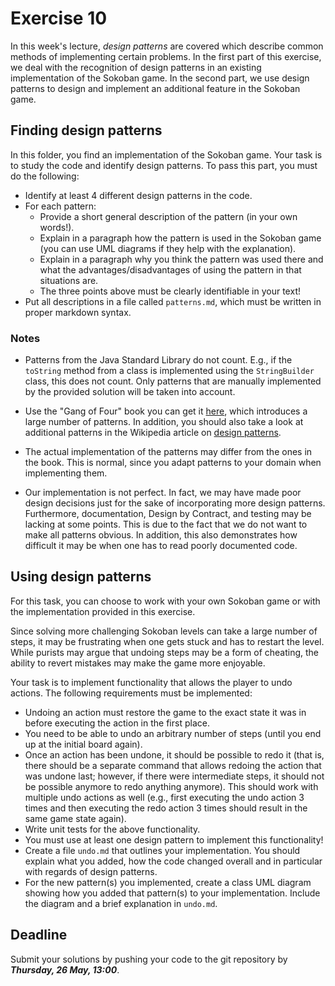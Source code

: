 # Exercise 10

In this week's lecture, *design patterns* are covered which describe common 
methods of implementing certain problems. In the first part of this exercise, 
we deal with the recognition of design patterns in an existing implementation 
of the Sokoban game. In the second part, we use design patterns to design and 
implement an additional feature in the Sokoban game.


## Finding design patterns

In this folder, you find an implementation of the Sokoban game. Your task is 
to study the code and identify design patterns. To pass this part, you must do 
the following:
- Identify at least 4 different design patterns in the code.
- For each pattern:
	- Provide a short general description of the pattern (in your own 
	  words!).
	- Explain in a paragraph how the pattern is used in the Sokoban game 
	  (you can use UML diagrams if they help with the explanation).
	- Explain in a paragraph why you think the pattern was used there and 
	  what the advantages/disadvantages of using the pattern in that 
	  situations are.
	- The three points above must be clearly identifiable in your text!
- Put all descriptions in a file called `patterns.md`, which must be written 
  in proper markdown syntax.

### Notes

- Patterns from the Java Standard Library do not count. E.g., if the 
  `toString` method from a class is implemented using the `StringBuilder` 
  class, this does not count. Only patterns that are manually implemented by 
  the provided solution will be taken into account.

- Use the "Gang of Four" book you can get it 
  [here](http://scg.unibe.ch/teaching/p2/P2-Reading), which introduces a large 
  number of patterns. In addition, you should also take a look at additional 
  patterns in the Wikipedia article on [design 
  patterns](https://en.wikipedia.org/wiki/Software_design_pattern).

- The actual implementation of the patterns may differ from the ones in the 
  book. This is normal, since you adapt patterns to your domain when 
  implementing them.

- Our implementation is not perfect. In fact, we may have made poor design 
  decisions just for the sake of incorporating more design patterns. 
  Furthermore, documentation, Design by Contract, and testing may be lacking 
  at some points. This is due to the fact that we do not want to make all 
  patterns obvious. In addition, this also demonstrates how difficult it may 
  be when one has to read poorly documented code.


## Using design patterns

For this task, you can choose to work with your own Sokoban game or with the 
implementation provided in this exercise.

Since solving more challenging Sokoban levels can take a large number of 
steps, it may be frustrating when one gets stuck and has to restart the level. 
While purists may argue that undoing steps may be a form of cheating, the 
ability to revert mistakes may make the game more enjoyable.

Your task is to implement functionality that allows the player to undo 
actions. The following requirements must be implemented:
- Undoing an action must restore the game to the exact state it was in before 
  executing the action in the first place.
- You need to be able to undo an arbitrary number of steps (until you end up 
  at the initial board again).
- Once an action has been undone, it should be possible to redo it (that is, 
  there should be a separate command that allows redoing the action that was 
  undone last; however, if there were intermediate steps, it should not be 
  possible anymore to redo anything anymore). This should work with multiple 
  undo actions as well (e.g., first executing the undo action 3 times and then 
  executing the redo action 3 times should result in the same game state 
  again).
- Write unit tests for the above functionality.
- You must use at least one design pattern to implement this functionality!
- Create a file `undo.md` that outlines your implementation. You should 
  explain what you added, how the code changed overall and in particular with 
  regards of design patterns.
- For the new pattern(s) you implemented, create a class UML diagram showing 
  how you added that pattern(s) to your implementation. Include the diagram 
  and a brief explanation in `undo.md`.


## Deadline

Submit your solutions by pushing your code to the git repository by 
___Thursday, 26 May, 13:00___.
